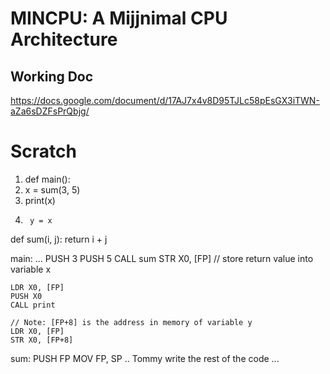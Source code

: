 # MINCPU: A Mijjnimal CPU Architecture


## Working Doc
https://docs.google.com/document/d/17AJ7x4v8D95TJLc58pEsGX3iTWN-aZa6sDZFsPrQbjg/


# Scratch

1. def main():
2. 	x = sum(3, 5)
3.	print(x)
4.      y = x

def sum(i, j):
	return i + j






main:
    ...
    PUSH 3
    PUSH 5
    CALL sum
    STR X0, [FP] // store return value into variable x

    LDR X0, [FP]
    PUSH X0
    CALL print

    // Note: [FP+8] is the address in memory of variable y
    LDR X0, [FP]
    STR X0, [FP+8]

sum:
   PUSH FP
   MOV FP, SP
   .. Tommy write the rest of the code ...


